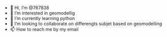 - 👋 Hi, I’m @767838
- 👀 I’m interested in geomodellig 
- 🌱 I’m currently learning python
- 💞️ I’m looking to collaborate on differengts subjet based on geomodelling
- 📫 How to reach me by my email

<!---
767838/767838 is a ✨ special ✨ repository because its `README.md` (this file) appears on your GitHub profile.
You can click the Preview link to take a look at your changes.
--->
